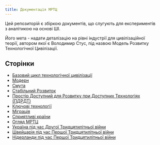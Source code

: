 ```yaml
---
title: Документація МРТЦ
---
```


Цей репозиторій є збіркою документів, що слугують для експериментів з аналітикою на основі ШІ.

Його мета - надати деталізацію на рівні індустрії для цивілізаційної теорії, автором якої є Володимир Стус, під назвою Модель Розвитку Технологічної Цивілізації.

## Сторінки

- [Базовий цикл технологічної цивілізації](cycle.md)
- [Модерн](modern.md)
- [Смута](smuta.md)
- [Стабільний Розвиток](stable.md)
- [Простір Доступний для Розвитку при Доступних Технологіях (ПДРДТ)](sadat.md)
- [Ключові технології](key-tech.md)
- [Міграція](migration.md)
- [Сприятливі країни](favourable-countries.md)
- [Огляд МРТЦ](mdtc.md)
- [Україна під час Другої Тридцятилітньої війни](2-30-w/ukraine.md)
- [Швейцарія під час Першої Тридцятилітньої війни](1-30-w/switzerland.md)
- [Нідерланди під час Першої Тридцятилітньої війни](1-30-w/netherlands.md)

